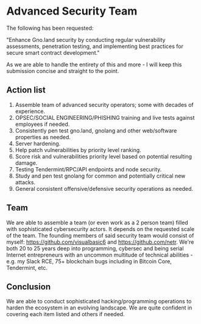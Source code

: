 # Advanced Security Team

The following has been requested:

"Enhance Gno.land security by conducting regular vulnerability assessments, penetration testing, and implementing best practices for secure smart contract development."

As we are able to handle the entirety of this and more - I will keep this submission concise and straight to the point.

## Action list
1. Assemble team of advanced security operators; some with decades of experience.
2. OPSEC/SOCIAL ENGINEERING/PHISHING training and live tests against employees if needed.
3. Consistently pen test gno.land, gnolang and other web/software properties as needed.
4. Server hardening.
6. Help patch vulnerabilities by priority level ranking.
7. Score risk and vulnerabilities priority level based on potential resulting damage.
8. Testing Tendermint/RPC/API endpoints and node security.
9. Study and pen test gnolang for common and potentially critical new attacks.
10. General consistent offensive/defensive security operations as needed.

## Team
We are able to assemble a team (or even work as a 2 person team) filled with sophisticated cybersecurity actors. It depends on the requested scale of the team. The founding members of said security team would consist of myself: https://github.com/visualbasic6 and https://github.com/netr. We're both 20 to 25 years deep into programming, cybersec and being serial Internet entrepreneurs with an uncommon multitude of technical abilities - e.g. my Slack RCE, 75+ blockchain bugs including in Bitcoin Core, Tendermint, etc.

## Conclusion
We are able to conduct sophisticated hacking/programming operations to harden the ecosystem in an evolving landscape. We are quite confident in covering each item listed and others if needed.
